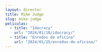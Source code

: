 ```yaml
---
layout: director
title: Mike Judge
slug: mike-judge
peliculas:
  - title: "Idocracy"
    url: "2024/01/10/idocracy/"
  - title: "Enredos de oficina"
    url: "2024/01/25/enredos-de-oficina/"
---
```

